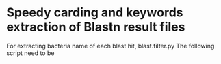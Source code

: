 # Speedy carding and keywords extraction of Blastn result files
For extracting bacteria name of each blast hit,
blast.filter.py
The following script need to be 





